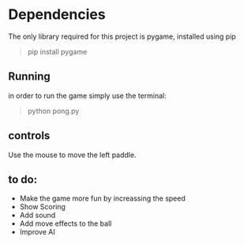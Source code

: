 # Dependencies
The only library required for this project is pygame, installed using pip


> pip install pygame


## Running
in order to run the game simply use the terminal:

 
> python pong.py


## controls
Use the mouse to move the left paddle.

## to do:
+ Make the game more fun by increassing the speed 
+ Show Scoring
+ Add sound
+ Add move effects to the ball
+ Improve AI
